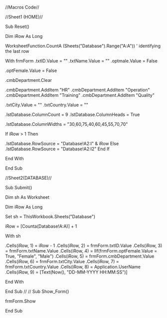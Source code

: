 //Macros Code//

//Sheet1 (HOME)//

Sub Reset()

Dim iRow As Long

WorksheetFunction.CountA (Sheets("Database").Range("A:A")) ' identifying the last row



With frmForm
.txtID.Value = ""
.txtName.Value = ""
.optmale.Value = False

.optFemale.Value = False


.cmbDepartment.Clear

.cmbDepartment.AddItem "HR"
.cmbDepartment.AddItem "Operation"
.cmbDepartment.AddItem "Training"
.cmbDepartment.AddItem "Quality"


.txtCity.Value = ""
.txtCountry.Value = ""


.lstDatabase.ColumnCount = 9
.lstDatabase.ColumnHeads = True

.lstDatabase.ColumnWidths = "30,60,75,40,60,45,55,70,70"

If iRow > 1 Then

.lstDatabase.RowSource = "Database!A2:I" & iRow
Else
.lstDatabase.RowSource = "Database!A2:I2"
End If

End With

End Sub

//Sheet2(DATABASE)//

Sub Submit()

Dim sh As Worksheet

Dim iRow As Long

Set sh = ThisWorkbook.Sheets("Database")

iRow = [Counta(Database!A:A)] + 1

With sh

.Cells(iRow, 1) = iRow - 1
.Cells(iRow, 2) = frmForm.txtID.Value
.Cells(iRow, 3) = frmForm.txtName.Value
.Cells(iRow, 4) = IIf(frmForm.optFemale.Value = True, "Female", "Male")
.Cells(iRow, 5) = frmForm.cmbDepartment.Value
.Cells(iRow, 6) = frmForm.txtCity.Value
.Cells(iRow, 7) = frmForm.txtCountry.Value
.Cells(iRow, 8) = Application.UserName
.Cells(iRow, 9) = [Text(Now(), "DD-MM-YYYY HH:MM:SS")]


End With

End Sub
// //
Sub Show_Form()

frmForm.Show


End Sub



